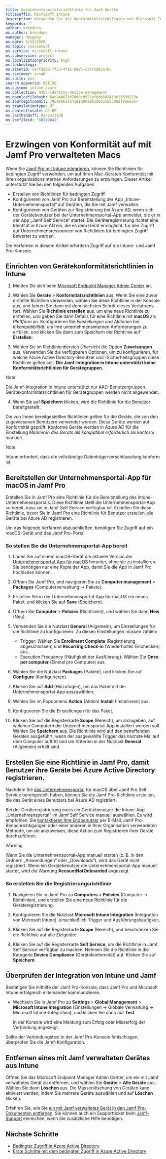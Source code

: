 ```yaml
---
title: Gerätekonformitätsrichtlinie für Jamf-Geräte
titleSuffix: Microsoft Intune
description: Verwenden Sie die Konformitätsrichtlinien von Microsoft Intune zusammen mit dem bedingten Zugriff von Azure Active Directory, um mit Jamf verwaltete Geräte zu sichern.
keywords: ''
author: brenduns
ms.author: brenduns
manager: dougeby
ms.date: 3/13/2020
ms.topic: conceptual
ms.service: microsoft-intune
ms.subservice: protect
ms.localizationpriority: high
ms.technology: ''
ms.assetid: c87fd2bd-7f53-4f1b-b985-c34f2d85a7bc
ms.reviewer: arnab
ms.suite: ems
search.appverid: MET150
ms.custom: intune-azure
ms.collection: M365-identity-device-management
ms.openlocfilehash: 6ab840653d7090ed925af0db08f410e236392234
ms.sourcegitcommit: 795e8a6aca41e1a0690b3d0d55ba3862f8a683e7
ms.translationtype: HT
ms.contentlocale: de-DE
ms.lasthandoff: 03/24/2020
ms.locfileid: "80219842"
---
```

# <a name="enforce-compliance-on-macs-managed-with-jamf-pro"></a>Erzwingen von Konformität auf mit Jamf Pro verwalteten Macs

Wenn Sie [Jamf Pro mit Intune integrieren](conditional-access-integrate-jamf.md), können Sie Richtlinien für bedingten Zugriff verwenden, um auf Ihren Mac-Geräten Konformität mit Ihren organisationsinternen Anforderungen zu erzwingen.  Dieser Artikel unterstützt Sie bei den folgenden Aufgaben:  

- Erstellen von Richtlinien für bedingten Zugriff.
- Konfigurieren von Jamf Pro zur Bereitstellung der App „Intune-Unternehmensportal“ auf Geräten, die Sie mit Jamf verwalten.
- Konfigurieren von Geräten zur Registrierung bei Azure AD, wenn sich der Gerätebenutzer bei der Unternehmensportal-App anmeldet, die er in der App „Jamf Self Service“ startet. Die Geräteregistrierung richtet eine Identität in Azure AD ein, die es dem Gerät ermöglicht, für den Zugriff auf Unternehmensressourcen von Richtlinien für bedingten Zugriff bewertet zu werden.  
 
Die Verfahren in diesem Artikel erfordern Zugriff auf die Intune- und Jamf Pro-Konsole.

## <a name="set-up-device-compliance-policies-in-intune"></a>Einrichten von Gerätekonformitätsrichtlinien in Intune

1. Melden Sie sich beim [Microsoft Endpoint Manager Admin Center](https://go.microsoft.com/fwlink/?linkid=2109431) an.

2. Wählen Sie **Geräte** > **Konformitätsrichtlinien** aus. Wenn Sie eine zuvor erstellte Richtlinie verwenden, wählen Sie diese Richtlinie in der Konsole aus, und fahren Sie dann mit dem nächsten Schritt dieses Verfahrens fort. Wählen Sie **Richtlinie erstellen** aus, um eine neue Richtlinie zu erstellen, und geben Sie dann Details für eine Richtlinie mit **macOS** als *Plattform* an. Konfigurieren Sie *Einstellungen* und *Aktionen bei Inkompatibilität*, um Ihre unternehmensinternen Anforderungen zu erfüllen, und klicken Sie dann zum Speichern der Richtlinie auf **Erstellen**.

3. Wählen Sie im Richtlinienbereich *Übersicht* die Option **Zuweisungen** aus. Verwenden Sie die verfügbaren Optionen, um zu konfigurieren, für welche Azure Active Directory-Benutzer und -Sicherheitsgruppen diese Richtlinie gelten soll. **Die Jamf-Integration in Intune unterstützt keine Konformitätsrichtlinien für Gerätegruppen.**

> [!NOTE]
> Die Jamf-Integration in Intune unterstützt nur AAD-Benutzergruppen. Gerätekonformitätsrichtlinien für Gerätegruppen werden nicht angewendet.

4. Wenn Sie auf **Speichern** klicken, wird die Richtlinie für die Benutzer bereitgestellt.  

Die von Ihnen bereitgestellten Richtlinien gelten für die Geräte, die von den zugewiesenen Benutzern verwendet werden. Diese Geräte werden auf Konformität geprüft. Konforme Geräte werden in Azure AD für die Einstellung *Markieren des Geräts als kompatibel erforderlich* als konform markiert.  

> [!NOTE]
> Intune erfordert, dass die vollständige Datenträgerverschlüsselung konform ist.

## <a name="deploy-the-company-portal-app-for-macos-in-jamf-pro"></a>Bereitstellen der Unternehmensportal-App für macOS in Jamf Pro

Erstellen Sie in Jamf Pro eine Richtlinie für die Bereitstellung des Intune-Unternehmensportals. Diese Richtlinie stellt die Unternehmensportal-App so bereit, dass sie in Jamf Self Service verfügbar ist. Erstellen Sie diese Richtlinie, bevor Sie in Jamf Pro eine Richtlinie für Benutzer erstellen, die Geräte bei Azure AD registrieren.  

Um das folgende Verfahren abzuschließen, benötigen Sie Zugriff auf ein macOS-Gerät und das Jamf Pro-Portal. 

### <a name="to-deploy-the-company-portal-app"></a>So stellen Sie die Unternehmensportal-App bereit  

1. Laden Sie auf einem macOS-Gerät die aktuelle Version der [Unternehmensportal-App für macOS](https://go.microsoft.com/fwlink/?linkid=862280) herunter, ohne sie zu installieren. Sie benötigen nur eine Kopie der App, damit Sie die App in Jamf Pro hochladen können.  

2. Öffnen Sie Jamf Pro, und navigieren Sie zu **Computer management** > **Packages** (Computerverwaltung -> Pakete).

3. Erstellen Sie in der Unternehmensportal-App für macOS ein neues Paket, und klicken Sie auf **Save** (Speichern).

4. Öffnen Sie **Computer** > **Policies** (Richtlinien), und wählen Sie dann **New** (Neu).

5. Verwenden Sie die Nutzlast **General** (Allgemein), um Einstellungen für die Richtlinie zu konfigurieren. Zu diesen Einstellungen müssen zählen:
   - Trigger: Wählen Sie **Enrollment Complete** (Registrierung abgeschlossen) und **Recurring Check-in** (Wiederholtes Einchecken) aus.
   - Execution Frequency (Häufigkeit der Ausführung): Wählen Sie **Once per computer** (Einmal pro Computer) aus.

6. Wählen Sie die Nutzlast **Packages** (Pakete), und klicken Sie auf **Configure** (Konfigurieren).

7. Klicken Sie auf **Add** (Hinzufügen), um das Paket mit der Unternehmensportal-App auszuwählen.

8. Wählen Sie im Popupmenü **Action** (Aktion) **Install** (Installieren) aus.
9. Konfigurieren Sie die Einstellungen für das Paket.

10. Klicken Sie auf die Registerkarte **Scope** (Bereich), um anzugeben, auf welchen Computern die Unternehmensportal-App installiert werden soll. Wählen Sie **Speichern** aus. Die Richtlinie wird auf den betreffenden Geräten ausgeführt, wenn der ausgewählte Trigger das nächste Mal auf dem Computer auftritt und die Kriterien in der Nutzlast **General** (Allgemein) erfüllt sind.

## <a name="create-a-policy-in-jamf-pro-to-have-users-register-their-devices-with-azure-active-directory"></a>Erstellen Sie eine Richtlinie in Jamf Pro, damit Benutzer ihre Geräte bei Azure Active Directory registrieren.  

Nachdem Sie [das Unternehmensportal](conditional-access-assign-jamf.md#deploy-the-company-portal-app-for-macos-in-jamf-pro) für macOS über Jamf Pro Self Service bereitgestellt haben, können Sie die Jamf Pro-Richtlinie erstellen, die das Gerät eines Benutzers bei Azure AD registriert. 

Bei der Geräteregistrierung muss ein Gerätebenutzer die Intune-App „Unternehmensportal“ im Jamf Self Service manuell auswählen. Es wird empfohlen, Sie [kontaktieren Ihre Endbenutzer](../fundamentals/end-user-educate.md) per E-Mail, Jamf Pro-Benachrichtigungen oder einer anderen in Ihrer Organisation verwendeten Methode, um sie anzuweisen, diese Aktion zum Registrieren ihrer Geräte durchzuführen. 

> [!WARNING]
> Wenn Sie die Unternehmensportal-App manuell starten (z. B. in den Ordnern „Anwendungen“ oder „Downloads“), wird das Gerät nicht registriert. Wenn ein Gerätebenutzer die Unternehmensportal-App manuell startet, wird die Warnung **AccountNotOnboarded** angezeigt.

### <a name="to-create-the-registration-policy"></a>So erstellen Sie die Registrierungsrichtlinie  

1. Navigieren Sie in Jamf Pro zu **Computers** > **Policies** (Computer -> Richtlinien), und erstellen Sie eine neue Richtlinie für die Geräteregistrierung.

2. Konfigurieren Sie die Nutzlast **Microsoft Intune Integration** (Integration von Microsoft Intune), einschließlich Trigger und Ausführungshäufigkeit.

3. Klicken Sie auf die Registerkarte **Scope** (Bereich), und beschränken Sie die Richtlinie auf alle Zielgeräte.

4. Klicken Sie auf die Registerkarte **Self Service**, um die Richtlinie in Jamf Self Service verfügbar zu machen. Nehmen Sie die Richtlinie in die Kategorie **Device Compliance** (Gerätekonformität) auf. Klicken Sie auf **Speichern**.

## <a name="validate-intune-and-jamf-integration"></a>Überprüfen der Integration von Intune und Jamf  

Bestätigen Sie mithilfe der Jamf Pro-Konsole, dass Jamf Pro und Microsoft Intune erfolgreich miteinander kommunizieren. 

- Wechseln Sie in Jamf Pro zu **Settings** > **Global Management** > **Microsoft Intune Integration** (Einstellungen -> Globale Verwaltung -> Microsoft Intune-Integration), und klicken Sie dann auf **Test**.

    In der Konsole wird eine Meldung zum Erfolg oder Misserfolg der Verbindung angezeigt.  

Sollte der Verbindungstest in der Jamf Pro-Konsole fehlschlagen, überprüfen Sie die Jamf-Konfiguration. 


## <a name="removing-a-jamf-managed-device-from-intune"></a>Entfernen eines mit Jamf verwalteten Gerätes aus Intune

Öffnen Sie das Microsoft Endpoint Manager Admin Center, um ein mit Jamf verwaltetes Gerät zu entfernen, und wählen Sie **Geräte** > **Alle Geräte** aus. Wählen Sie dann **Löschen** aus.  Die Massenlöschung von Geräten kann aktiviert werden, indem Sie mehrere Geräte auswählen und auf **Löschen** klicken.

Erfahren Sie, wie Sie [ein mit Jamf verwaltetes Gerät in den Jamf Pro-Dokumenten entfernen](https://www.jamf.com/jamf-nation/articles/80/unmanaging-computers-while-preserving-their-inventory-information). Sie können auch ein Supportticket beim [Jamf-Support](https://www.jamf.com/support/) einreichen, wenn Sie zusätzliche Hilfe benötigen. 

## <a name="next-steps"></a>Nächste Schritte

- [Bedingter Zugriff in Azure Active Directory](https://docs.microsoft.com/azure/active-directory/active-directory-conditional-access-azure-portal)
- [Erste Schritte mit dem bedingten Zugriff in Azure Active Directory](https://docs.microsoft.com/azure/active-directory/active-directory-conditional-access-azure-portal-get-started)
